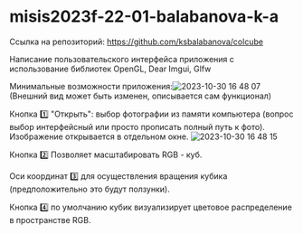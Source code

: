 # misis2023f-22-01-balabanova-k-a

Ссылка на репозиторий: https://github.com/ksbalabanova/colcube

Написание пользовательского интерфейса приложения с использование библиотек OpenGL, Dear Imgui, Glfw

Минимальные возможности приложения:![2023-10-30 16 48 07](https://github.com/ksbalabanova/misis2023f-22-01-balabanova-k-a/assets/114703175/5618aafb-bcfc-49d7-9935-282e2b2e9dd6)(Внешний вид может быть изменен, описывается сам функционал)

Кнопка 1️⃣ "Открыть": выбор фотографии из памяти компьютера (вопрос выбор интерфейсный или просто прописать полный путь к фото).
Изображение открывается в отдельном окне. ![2023-10-30 16 48 15](https://github.com/ksbalabanova/misis2023f-22-01-balabanova-k-a/assets/114703175/fb8b638b-cbe6-404d-99f5-924bad172f6f)

Кнопка 2️⃣ Позволяет масштабировать RGB - куб.

Оси координат 3️⃣ для осуществления вращения кубика (предположительно это будут ползунки).

Кнопка 4️⃣ по умолчанию кубик визуализирует цветовое распределение в пространстве RGB. 
